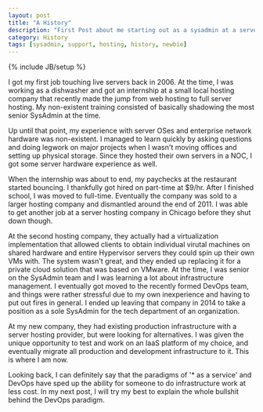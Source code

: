 ```yaml
---
layout: post
title: "A History"
description: "First Post about me starting out as a sysadmin at a server hosting company"
category: History
tags: [sysadmin, support, hosting, history, newbie]
---
```

{% include JB/setup %}

I got my first job touching live servers back in 2006. At the time, I was working
as a dishwasher and got an internship at a small local hosting company that
recently made the jump from web hosting to full server hosting. My non-existent
training consisted of basically shadowing the most senior SysAdmin at the time.

Up until that point, my experience with server OSes and enterprise network
hardware was non-existent. I managed to learn quickly by asking questions and
doing legwork on major projects when I wasn't moving offices and setting up
physical storage.  Since they hosted their own servers in a NOC, I got some
server hardware experience as well.

When the internship was about to end, my paychecks at the restaurant started
bouncing. I thankfully got hired on part-time at $9/hr. After I finished school,
I was moved to full-time. Eventually the company was sold to a larger hosting
company and dismantled around the end of 2011. I was able to get another job at a
server hosting company in Chicago before they shut down though.

At the second hosting company, they actually had a virtualization implementation
that allowed clients to obtain individual virutal machines on shared hardware and
entire Hypervisor servers they could spin up their own VMs with. The system wasn't
great, and they ended up replacing it for a private cloud solution that was based
on VMware. At the time, I was senior on the SysAdmin team and I was learning a lot
about infrastructure management. I eventually got moved to the recently formed
DevOps team, and things were rather stressful due to my own inexperience and
having to put out fires in general. I ended up leaving that company in 2014 to
take a position as a sole SysAdmin for the tech department of an organization.

At my new company, they had existing production infrastructure with a server
hosting provider, but were looking for alternatives. I was given the unique
opportunity to test and work on an IaaS platform of my choice, and eventually
migrate all production and development infrastructure to it.  This is where I am
now.

Looking back, I can definitely say that the paradigms of '* as a service' and
DevOps have sped up the ability for someone to do infrastructure work at less cost.
In my next post, I will try my best to explain the whole bullshit behind the DevOps
paradigm.  
